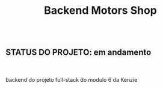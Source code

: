 <h1 align="center">Backend Motors Shop</h1>
<br></br>
<h2>STATUS DO PROJETO: em andamento</h2>
<br></br>
backend do projeto full-stack do modulo 6 da Kenzie 

